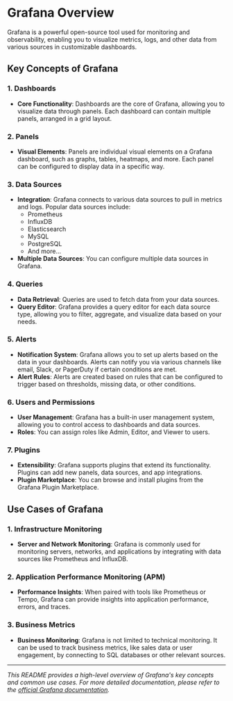 # Grafana Overview

Grafana is a powerful open-source tool used for monitoring and observability, enabling you to visualize metrics, logs, and other data from various sources in customizable dashboards.

## Key Concepts of Grafana

### 1. Dashboards
- **Core Functionality**: Dashboards are the core of Grafana, allowing you to visualize data through panels. Each dashboard can contain multiple panels, arranged in a grid layout.

### 2. Panels
- **Visual Elements**: Panels are individual visual elements on a Grafana dashboard, such as graphs, tables, heatmaps, and more. Each panel can be configured to display data in a specific way.

### 3. Data Sources
- **Integration**: Grafana connects to various data sources to pull in metrics and logs. Popular data sources include:
  - Prometheus
  - InfluxDB
  - Elasticsearch
  - MySQL
  - PostgreSQL
  - And more...
- **Multiple Data Sources**: You can configure multiple data sources in Grafana.

### 4. Queries
- **Data Retrieval**: Queries are used to fetch data from your data sources.
- **Query Editor**: Grafana provides a query editor for each data source type, allowing you to filter, aggregate, and visualize data based on your needs.

### 5. Alerts
- **Notification System**: Grafana allows you to set up alerts based on the data in your dashboards. Alerts can notify you via various channels like email, Slack, or PagerDuty if certain conditions are met.
- **Alert Rules**: Alerts are created based on rules that can be configured to trigger based on thresholds, missing data, or other conditions.

### 6. Users and Permissions
- **User Management**: Grafana has a built-in user management system, allowing you to control access to dashboards and data sources.
- **Roles**: You can assign roles like Admin, Editor, and Viewer to users.

### 7. Plugins
- **Extensibility**: Grafana supports plugins that extend its functionality. Plugins can add new panels, data sources, and app integrations.
- **Plugin Marketplace**: You can browse and install plugins from the Grafana Plugin Marketplace.

## Use Cases of Grafana

### 1. Infrastructure Monitoring
- **Server and Network Monitoring**: Grafana is commonly used for monitoring servers, networks, and applications by integrating with data sources like Prometheus and InfluxDB.

### 2. Application Performance Monitoring (APM)
- **Performance Insights**: When paired with tools like Prometheus or Tempo, Grafana can provide insights into application performance, errors, and traces.

### 3. Business Metrics
- **Business Monitoring**: Grafana is not limited to technical monitoring. It can be used to track business metrics, like sales data or user engagement, by connecting to SQL databases or other relevant sources.

---

*This README provides a high-level overview of Grafana's key concepts and common use cases. For more detailed documentation, please refer to the [official Grafana documentation](https://grafana.com/docs/).*
